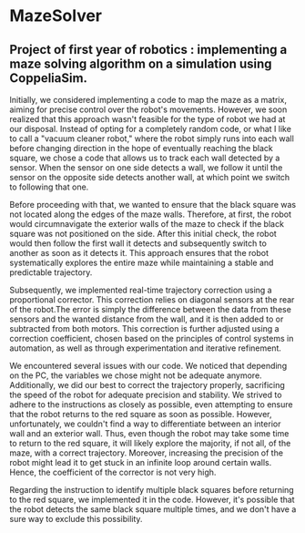 # MazeSolver
## Project of first year of robotics : implementing a maze solving algorithm on a simulation using CoppeliaSim.

Initially, we considered implementing a code to map the maze as a matrix, aiming for precise control over the robot's movements. However, we soon realized that this approach wasn't feasible for the type of robot we had at our disposal. Instead of opting for a completely random code, or what I like to call a "vacuum cleaner robot," where the robot simply runs into each wall before changing direction in the hope of eventually reaching the black square, we chose a code that allows us to track each wall detected by a sensor. When the sensor on one side detects a wall, we follow it until the sensor on the opposite side detects another wall, at which point we switch to following that one.

Before proceeding with that, we wanted to ensure that the black square was not located along the edges of the maze walls. Therefore, at first, the robot would circumnavigate the exterior walls of the maze to check if the black square was not positioned on the side. After this initial check, the robot would then follow the first wall it detects and subsequently switch to another as soon as it detects it. This approach ensures that the robot systematically explores the entire maze while maintaining a stable and predictable trajectory.

Subsequently, we implemented real-time trajectory correction using a proportional corrector. This correction relies on diagonal sensors at the rear of the robot.The error is simply the difference between the data from these sensors and the wanted distance from the wall, and it is then added to or subtracted from both motors. This correction is further adjusted using a correction coefficient, chosen based on the principles of control systems in automation, as well as through experimentation and iterative refinement.

We encountered several issues with our code. We noticed that depending on the PC, the variables we chose might not be adequate anymore. Additionally, we did our best to correct the trajectory properly, sacrificing the speed of the robot for adequate precision and stability. We strived to adhere to the instructions as closely as possible, even attempting to ensure that the robot returns to the red square as soon as possible. However, unfortunately, we couldn't find a way to differentiate between an interior wall and an exterior wall. Thus, even though the robot may take some time to return to the red square, it will likely explore the majority, if not all, of the maze, with a correct trajectory. Moreover, increasing the precision of the robot might lead it to get stuck in an infinite loop around certain walls. Hence, the coefficient of the corrector is not very high.

Regarding the instruction to identify multiple black squares before returning to the red square, we implemented it in the code. However, it's possible that the robot detects the same black square multiple times, and we don't have a sure way to exclude this possibility.





